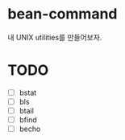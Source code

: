 # bean-command
내 UNIX utilities를 만들어보자.

# TODO
- [ ] bstat
- [ ] bls
- [ ] btail
- [ ] bfind
- [ ] becho
